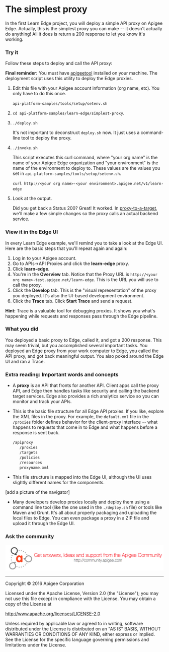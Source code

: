 # The simplest proxy

In the first Learn Edge project, you will deploy a simple API proxy on Apigee Edge. Actually, this is the simplest proxy you can make -- it doesn't actually do anything! All it does is return a 200 response to let you know it's working. 

### Try it

Follow these steps to deploy and call the API proxy:

**Final reminder:** You must have [apigeetool](https://www.npmjs.com/package/apigeetool) installed on your machine. The deployment script uses this utility to deploy the Edge proxies. 

1. Edit this file with your Apigee account information (org name, etc). You only have to do this once. 

    `api-platform-samples/tools/setup/setenv.sh`

1. `cd api-platform-samples/learn-edge/simplest-proxy`.
2. `./deploy.sh` 
    
    It's not important to deconstruct `deploy.sh` now. It just uses a command-line tool to deploy the proxy. 

3. `./invoke.sh`

    This script executes this curl command, where "your org name" is the name of your Apigee Edge organization and "your environment" is the name of the environment to deploy to. These values are the values you set in `api-platform-samples/tools/setup/setenv.sh`.

    `curl http://<your org name>-<your environment>.apigee.net/v1/learn-edge`

4. Look at the output.

    Did you get back a Status 200? Great! It worked. In [proxy-to-a-target](./proxy-to-a-target), we'll make a few simple changes so the proxy calls an actual backend service.

### View it in the Edge UI

In every Learn Edge example, we'll remind you to take a look at the Edge UI. Here are the basic steps that you'll repeat again and again:

1. Log in to your Apigee account. 
2. Go to APIs->API Proxies and click the **learn-edge** proxy. 
5. Click **learn-edge**. 
6. You're in the **Overview** tab. Notice that the Proxy URL is `http://<your org name>-test.apigee.net/learn-edge`. This is the URL you will use to call the proxy. 
7. Click the **Develop** tab. This is the "visual representation" of the proxy you deployed. It's also the UI-based development environment. 
8. Click the **Trace** tab. Click **Start Trace** and send a request. 

**Hint:** Trace is a valuable tool for debugging proxies. It shows you what's happening while requests and responses pass through the Edge pipeline.

### What you did

You deployed a basic proxy to Edge, called it, and got a 200 response. This may seem trivial, but you accomplished several important tasks. You deployed an Edge proxy from your work computer to Edge, you called the API proxy, and got back meaningful output. You also poked around the Edge UI and ran a Trace. 

### Extra reading: Important words and concepts

* A **proxy** is an API that fronts for another API. Client apps call the proxy API, and Edge then handles tasks like security and calling the backend target services. Edge also provides a rich analytics service so you can monitor and track your APIs. 
* This is the basic file structure for all Edge API proxies. If you like, explore the XML files in the proxy. For example, the `default.xml` file in the `/proxies` folder defines behavior for the client-proxy interface -- what happens to requests that come in to Edge and what happens before a response is sent back. 

   ```
   /apiproxy
      /proxies
      /targets
      /policies
      /resources
      proxyname.xml
   ```

* This file structure is mapped into the Edge UI, although the UI uses slightly different names for the components. 

[add a picture of the navigator]

* Many developers develop proxies locally and deploy them using a command line tool (like the one used in the `./deploy.sh` file) or tools like Maven and Grunt. It's all about properly packaging and uploading the local files to Edge. You can even package a proxy in a ZIP file and upload it through the Edge UI. 

### Ask the community

[![alt text](../../images/apigee-community.png "Apigee Community is a great place to ask questions and find answers about developing API proxies. ")](https://community.apigee.com?via=github)

---

Copyright © 2016 Apigee Corporation

Licensed under the Apache License, Version 2.0 (the "License"); you may not use
this file except in compliance with the License. You may obtain a copy
of the License at

http://www.apache.org/licenses/LICENSE-2.0

Unless required by applicable law or agreed to in writing, software
distributed under the License is distributed on an "AS IS" BASIS,
WITHOUT WARRANTIES OR CONDITIONS OF ANY KIND, either express or implied.
See the License for the specific language governing permissions and
limitations under the License.
